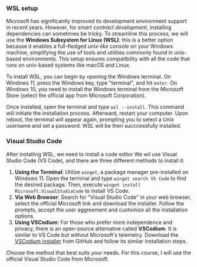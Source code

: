 ### WSL setup

Microsoft has significantly improved its development environment support in recent years. However, for *smart contract development*, installing dependencies can sometimes be tricky. To streamline this process, we will use the **Windows Subsystem for Linux (WSL)**: this is a better option because it enables a full-fledged *unix-like console* on your Windows machine, simplifying the use of tools and utilities commonly found in unix-based environments. This setup ensures compatibility with all the code that runs on unix-based systems like macOS and Linux.

To install WSL, you can begin by opening the Windows terminal. On Windows 11, press the Windows key, type "terminal", and hit `enter`. On Windows 10, you need to install the Windows terminal from the Microsoft Store (select the official app from Microsoft Corporation).

Once installed, open the terminal and type `wsl --install`. This command will initiate the installation process. Afterward, restart your computer. Upon reboot, the terminal will appear again, prompting you to select a Unix username and set a password. WSL will be then succcessfully installed.

### Visual Studio Code

After installing WSL, we need to install a code editor We wil use Visual Studio Code (VS Code), and there are three different methods to install it:

1. **Using the Terminal**: Utilize `winget`, a package manager pre-installed on Windows 11. Open the terminal and type `winget search VS Code` to find the desired package. Then, execute `winget install Microsoft.VisualStudioCode` to install VS Code.
2. **Via Web Browser**: Search for "Visual Studio Code" in your web browser, select the official Microsoft link and download the installer. Follow the prompts, accept the user aggreement and customize all the installation options.
3. **Using VSCodium**: For those who prefer more independence and privacy, there is an open-source alternative called **VSCodium**. It is similar to VS Code but without Microsoft's telemetry. Download the [VSCodium installer](https://github.com/VSCodium/vscodium/releases) from GitHub and follow its similar installation steps.

Choose the method that best suits your needs. For this course, I will use the official Visual Studio Code from Microsoft.